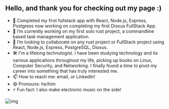 ## Hello, and thank you for checking out my page :)

- 🔭 Completed my first fullstack app with React, Node.js, Express, Postgress now working on completing my first Dioxus FullStack App.  
- 🌱 I’m currently working on my first solo rust project, a commandline based task management application. 
- 👯 I’m looking to collaborate on any rust project or FullStack project using React, Node.js, Express, PostgreSQL, Dioxus.
- 🛠 I'm a lifelong technologist. I have been studying technology and its various applications throughout my life, picking up books on Linux, Computer Security, and Networking. I finally found a time to pivot my career into something that has truly interested me. 
- 📫 How to reach me: email, or LinkedIn!
- 😄 Pronouns: he/him
- ⚡ Fun fact: I also make electronic music on the side!

![img](https://www.codewars.com/users/DAlmeida28/badges/micro)
